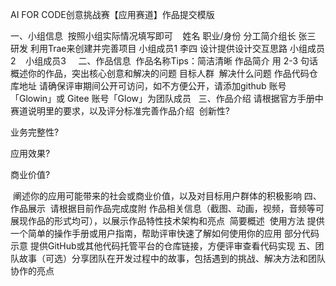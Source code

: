 AI FOR CODE创意挑战赛【应用赛道】作品提交模版​
​

一、小组信息​
​
按照小组实际情况填写即可​
​
​
​
姓名​
职业/身份​
分工简介​
组长​
张三​
研发​
利用Trae来创建并完善项目​
小组成员1​
李四​
设计​
提供设计交互思路​
小组成员2​
​
​
​
小组成员3​
​
​
​
​
二、作品信息​
​
作品名称​
Tips：简洁清晰​
作品简介​
用 2-3 句话概述你的作品，突出核心创意和解决的问题​
目标人群​
​
解决什么问题​
​
作品代码仓库地址​
请确保评审期间公开可访问，如不方便公开，请添加github 账号「Glowin」或 Gitee 账号「Glow」为团队成员 ​
​
三、作品介绍​
​
请根据官方手册中赛道说明里的要求，以及评分标准完善作品介绍​
​
创新性​? 

业务完整性​?

应用效果​?

商业价值​?

​
阐述你的应用可能带来的社会或商业价值，以及对目标用户群体的积极影响​
​
四、作品展示​
​
请根据目前作品完成度附 作品相关信息（截图、动画，视频，音频等可展现作品的形式均可），以展示作品特性​
​
技术架构和亮点​
​
简要概述​
​
使用方法​
​
提供一个简单的操作手册或用户指南，帮助评审快速了解如何使用你的应用​
​
部分代码示意​
​
提供GitHub或其他代码托管平台的仓库链接，方便评审查看代码实现​
​
五、团队故事（可选）​
分享团队在开发过程中的故事，包括遇到的挑战、解决方法和团队协作的亮点
